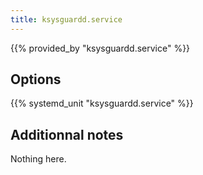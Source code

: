 ```yaml
---
title: ksysguardd.service
---
```


{{% provided_by "ksysguardd.service" %}}

## Options

{{% systemd_unit "ksysguardd.service" %}}

## Additionnal notes

Nothing here.